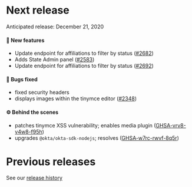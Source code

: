 # Next release

Anticipated release: December 21, 2020

#### 🚀 New features

- Update endpoint for affiliations to filter by status ([#2682])
- Adds State Admin panel ([#2583])
- Update endpoint for affiliations to filter by status ([#2692])

#### 🐛 Bugs fixed

- fixed security headers
- displays images within the tinymce editor ([#2348])

#### ⚙️ Behind the scenes

- patches tinymce XSS vulnerability; enables media plugin ([GHSA-vrv8-v4w8-f95h])
- upgrades `@okta/okta-sdk-nodejs`; resolves ([GHSA-w7rc-rwvf-8q5r])

# Previous releases

See our [release history](https://github.com/CMSgov/eAPD/releases)

[#2348]: https://github.com/CMSgov/eAPD/issues/2348
[#2682]: https://github.com/CMSgov/eAPD/issues/2682
[#2583]: https://github.com/CMSgov/eAPD/issues/2583
[#2692]: https://github.com/CMSgov/eAPD/issues/2692
[ghsa-vrv8-v4w8-f95h]: https://github.com/advisories/GHSA-vrv8-v4w8-f95h
[ghsa-w7rc-rwvf-8q5r]: https://github.com/advisories/GHSA-w7rc-rwvf-8q5r
